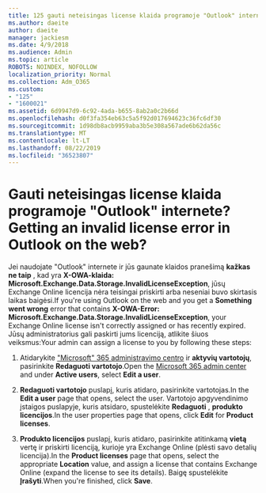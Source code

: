```yaml
---
title: 125 gauti neteisingas license klaida programoje "Outlook" internete?
ms.author: daeite
author: daeite
manager: jackiesm
ms.date: 4/9/2018
ms.audience: Admin
ms.topic: article
ROBOTS: NOINDEX, NOFOLLOW
localization_priority: Normal
ms.collection: Adm_O365
ms.custom:
- "125"
- "1600021"
ms.assetid: 6d9947d9-6c92-4ada-b655-8ab2a0c2b66d
ms.openlocfilehash: d0f3fa354eb63c5a5f92d017694623c36fc6df30
ms.sourcegitcommit: 1d98db8acb9959aba3b5e308a567ade6b62da56c
ms.translationtype: MT
ms.contentlocale: lt-LT
ms.lasthandoff: 08/22/2019
ms.locfileid: "36523807"
---
```

# <a name="getting-an-invalid-license-error-in-outlook-on-the-web"></a><span data-ttu-id="dbe1a-102">Gauti neteisingas license klaida programoje "Outlook" internete?</span><span class="sxs-lookup"><span data-stu-id="dbe1a-102">Getting an invalid license error in Outlook on the web?</span></span>

<span data-ttu-id="dbe1a-103">Jei naudojate "Outlook" internete ir jūs gaunate klaidos pranešimą **kažkas ne taip** , kad yra **X-OWA-klaida: Microsoft.Exchange.Data.Storage.InvalidLicenseException**, jūsų Exchange Online licencija nėra teisingai priskirti arba neseniai buvo skirtasis laikas baigėsi.</span><span class="sxs-lookup"><span data-stu-id="dbe1a-103">If you're using Outlook on the web and you get a **Something went wrong** error that contains **X-OWA-Error: Microsoft.Exchange.Data.Storage.InvalidLicenseException**, your Exchange Online license isn't correctly assigned or has recently expired.</span></span> <span data-ttu-id="dbe1a-104">Jūsų administratorius gali paskirti jums licenciją, atlikite šiuos veiksmus:</span><span class="sxs-lookup"><span data-stu-id="dbe1a-104">Your admin can assign a license to you by following these steps:</span></span>
  
1. <span data-ttu-id="dbe1a-105">Atidarykite ["Microsoft" 365 administravimo centro](https://portal.office.com/adminportal/home#/homepage) ir **aktyvių vartotojų**, pasirinkite **Redaguoti vartotojo**.</span><span class="sxs-lookup"><span data-stu-id="dbe1a-105">Open the [Microsoft 365 admin center](https://portal.office.com/adminportal/home#/homepage) and under **Active users**, select **Edit a user**.</span></span>

2. <span data-ttu-id="dbe1a-106">**Redaguoti vartotojo** puslapį, kuris atidaro, pasirinkite vartotojas.</span><span class="sxs-lookup"><span data-stu-id="dbe1a-106">In the **Edit a user** page that opens, select the user.</span></span> <span data-ttu-id="dbe1a-107">Vartotojo apgyvendinimo įstaigos puslapyje, kuris atsidaro, spustelėkite **Redaguoti** , **produkto licencijos**.</span><span class="sxs-lookup"><span data-stu-id="dbe1a-107">In the user properties page that opens, click **Edit** for **Product licenses**.</span></span>

3. <span data-ttu-id="dbe1a-108">**Produkto licencijos** puslapį, kuris atidaro, pasirinkite atitinkamą **vietą** vertę ir priskirti licenciją, kurioje yra Exchange Online (plėsti savo detalių licencija).</span><span class="sxs-lookup"><span data-stu-id="dbe1a-108">In the **Product licenses** page that opens, select the appropriate **Location** value, and assign a license that contains Exchange Online (expand the license to see its details).</span></span> <span data-ttu-id="dbe1a-109">Baigę spustelėkite **Įrašyti**.</span><span class="sxs-lookup"><span data-stu-id="dbe1a-109">When you're finished, click **Save**.</span></span>
